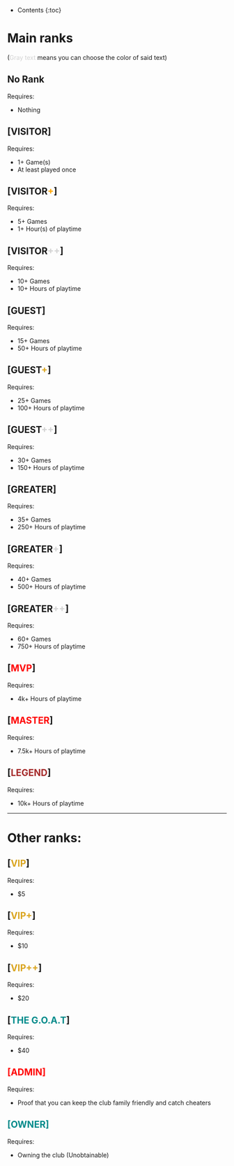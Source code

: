 * Contents
{:toc}

# Main ranks

(<span style="color:lightgray">Gray text</span> means you can choose the color of said text)

## No Rank
Requires:
  - Nothing


## [VISITOR]
Requires:
  - 1+ Game(s)
  - At least played once

## [VISITOR<span style="color:orange">+</span>]
Requires:
  - 5+ Games
  - 1+ Hour(s) of playtime

## [VISITOR<span style="color:lightgray">++</span>]
Requires:
  - 10+ Games
  - 10+ Hours of playtime

## [GUEST]
Requires:
  - 15+ Games
  - 50+ Hours of playtime

## [GUEST<span style="color:goldenrod">+</span>]
Requires:
  - 25+ Games
  - 100+ Hours of playtime

## [GUEST<span style="color:lightgray">++</span>]
Requires:
  - 30+ Games
  - 150+ Hours of playtime

## [GREATER]
Requires:
  - 35+ Games
  - 250+ Hours of playtime

## [GREATER<span style="color:lightgray">+</span>]
Requires:
  - 40+ Games
  - 500+ Hours of playtime

## [GREATER<span style="color:lightgray">++</span>]
Requires:
  - 60+ Games
  - 750+ Hours of playtime

## [<span style="color:red">MVP</span>]
Requires:
  - 4k+ Hours of playtime

## [<span style="color:red">MASTER</span>]
Requires:
  - 7.5k+ Hours of playtime

## [<span style="color:brown">LEGEND</span>]
Requires:
  - 10k+ Hours of playtime

<hr>

# Other ranks:

## [<span style="color:goldenrod">VIP</span>]
Requires:
  - $5

## [<span style="color:goldenrod">VIP+</span>]
Requires:
  - $10

## [<span style="color:goldenrod">VIP++</span>]
Requires:
  - $20

## [<span style="color:darkcyan">THE G.O.A.T</span>]
Requires:
  - $40

## <span style="color:red">[ADMIN]</span>
Requires:
  - Proof that you can keep the club family friendly and catch cheaters

## <span style="color:darkcyan">[OWNER]</span>
Requires:
  - Owning the club (Unobtainable)
